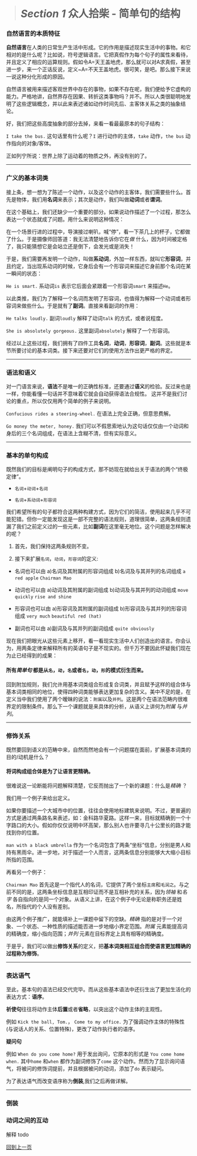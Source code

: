 ># *Section 1* 众人拾柴 - 简单句的结构


### 自然语言的本质特征

**自然语言**在人类的日常生产生活中形成。它的作用是描述现实生活中的事物。和它相对的是什么呢？比如说，符号逻辑语言。它把真假作为每个句子的属性来看待，并且定义了相应的运算规则。假如令A=天王盖地虎，那么就可以对A求真假，甚至进一步，来一个正话反说，定义~A=不天王盖地虎。很可笑，是吧。那么接下来说一说这种分化形成的原因。

自然语言被用来描述客观世界中存在的事物，如果不存在呢，我们便给予它虚构的能力。严格地讲，自然界存在因果、转折这类事物吗？并不。所以人类很聪明地发明了这些逻辑概念，并以此来表述诸如动作时间先后、主客体关系之类的抽象结论。

好，我们把这些高度抽象的部分去掉，来看一看最最原本的句子结构：

`I take the bus.` 这句话里有什么呢？`I` 进行动作的主体，`take` 动作，`the bus` 动作指向的对象/客体。

正如列宁所说：世界上除了运动着的物质之外，再没有别的了。

---

### 广义的基本词类

接上条，想一想为了陈述一个动作，以及这个动作的主客体，我们需要些什么。首先是物体，我们用**名词**来表示；其次是动作，我们叫做**动词**或者**谓词**。

在这个基础上，我们还缺少一个重要的部分。如果说动作描述了一个过程，那怎么表达一个状态就成了问题。用什么来说明这种情况：

在一个场景行进的过程中，导演接过喇叭，喊“停”，看一下茶几上的杯子，它都做了什么。于是摄像师回答道：我无法清楚地告诉你它在*做* 什么，因为时间被定格了，我只能猜想它是会站立还是倒下，会发光或是消失！

于是，我们需要再发明一个动作，叫做**系动词**，外加一样东西，就叫它**形容词**，并且约定，当出现系动词的时候，它身后会有一个形容词来描述它身前那个名词在某一瞬间的状态：

`He is smart.` 系动词`is` 表示它后面会紧跟着一个形容词`smart` 来描述`He`。

以此类推，我们为了解释一个名词而发明了形容词，也值得为解释一个动词或者形容词来做些什么。于是就有了**副词**。直接来看副词的作用：

`He talks loudly.` 副词`loudly` 解释了动词`talk` 的方式，或者说程度。

`She is absolutely gorgeous.` 这里副词`absolutely` 解释了一个形容词。

经过以上这些过程，我们拥有了四件工具**名词**，**动词**，**形容词**，**副词**。这些就是本节所要讨论的基本词类。接下来还要对它们的使用方法作出更严格的界定。

---

### 语法和语义

对一门语言来说，**语法**不是唯一的正确性标准，还要通过**语义**的检验。反过来也是一样，你能看懂一句话并不意味着它就会自动获得语法合规性。
这并不是我们讨论的重点，所以仅仅用两个简单的例子来说明。

`Confucious rides a steering-wheel.` 在语法上完全正确，但意思费解。

`Go money the meter, honey.` 我们可以不假思索地认为这句话仅仅由一个动词和身后的三个名词组成，在语法上含糊不清，但有实际意义。

---

### 基本的单句构成

既然我们的目标是阐明句子的构成方式，那不妨现在就给出关于语法的两个“终极定律”。

* `名词`+`动词`+`名词`

* `名词`+`系动词`+`形容词`

我们希望所有的句子都符合这两种构建方式，因为它们的简洁，使用起来几乎不可能犯错。但你一定能发现这是一部不完整的语法规则，道理很简单，这两条规则遗漏了我们之前定义过的一些元素，比如**副词**在这里毫无地位。这个问题是怎样解决的呢？

1. 首先，我们保持这两条规则不变。

2. 接下来扩展`名词`，`动词`，`形容词`的定义:
+ 名词也可以由 a)名词及其附属的形容词组成 b)名词及与其并列的名词组成 `a red apple` `Chairman Mao`

+ 动词也可以由 a)动词及其附属的副词组成 b)动词及与其并列的动词组成 `move quickly` `rise and shine`

+ 形容词也可以由 a)形容词及其附属的副词组成 b)形容词及与其并列的形容词组成 `very much` `beautiful red (hat)`

+ 副词也可以由 a)副词及与其并列的副词组成 `quite obviously`

现在我们把眼光从这些元素上移开，看一看现实生活中人们创造出的语言。你会认为，用两条定律来解释所有的英语句子是不现实的。但千万不要因此怀疑我们现在为止已经得到的成果：

#### 所有*简单句* 都是从`名`，`动`，`名`或者`名`，`动`，`形`的模式衍生而来。

回到附加规则，我们允许用基本词类组合形成复合词类，并且赋予这样的组合体与基本词类相同的地位，使得四种词类能够表达更加复杂的含义。美中不足的是，在定义当中我们使用了两个暧昧的说法：`附属`以及`并列`。这是两个在语法范畴内很难界定的限制条件。那么下一个课题就是来具体的分析，从语义上讲何为*附属* 与*并列*。

---

### 修饰关系

既然要回到语义的范畴中来，自然而然地会有一个问题摆在面前，扩展基本词类的目的/动机是什么？

#### 将词构成组合体是为了让语言更精确。

很难说这一论断能将问题解释清楚，它反而抛出了一个新的课题：什么是*精确* ？

我们用一个例子来给出定义。

如果你要描述一个大城市中的位置，往往会使用地标建筑来说明。不过，更普遍的方式是通过两条路名来表述，如：金科路华夏路。这样一来，目标就精确到一个十字路口的大小。假如你仅仅说明中环高架，那么别人也许要寻几十公里长的路才能找到你的位置。

`man with a black umbrella` 作为一个名词包含了两条“坐标”信息，分别是男人和持有黑雨伞。进一步地，对于描述一个人而言，这两条信息分别能够大大缩小目标所指的范围。

再看另一个例子：

`Chairman Mao` 首先这是一个指代人的名词，它提供了两个坐标`主席`和`毛润之`。与之前不同的是，这两条坐标信息是互相印证而不是互相补充的关系，因为*领袖* 和*名字* 各自指向的是同一个对象。从语义上讲，在这个例子中无论是称职务还是姓名，所指代的个人没有差别。

由这两个例子推广，就能填补上一课题中留下的空缺。*精确* 指的是对于一个对象、一个状态、一种性质的描述能否进一步地缩小界定范围。*附属* 元素能提高词的精确度，缩小指向范围；*并列* 元素在目标界定上具有相等的精确度。

于是乎，我们可以做出**修饰关系**的定义，把**基本词类相互组合而使语言更加精确的过程称为修饰**。

---

### 表达语气

至此，基本句的语法已经交代完毕。而从这些基本语法中还衍生出了更加生活化的表达方式：**语序**。

**祈使句**往往将动作主体**后置**或者**省略**，以突出这个动作主体的主观性。

例如 `Kick the ball, Tom.`， `Come to my office.` 为了强调动作主体的特殊性(与说话人的关系、位置特殊)，更改了动作执行者的语序。

**疑问句**

例如 `When do you come home?` 用于发出询问，它原本的形式是 `You come home when.` 其中`home` 和`when` 都作为副词修饰了`come` 这个动作。然而为了显示询问语气，将被问的修饰词提前，并且根据被问的动词，添加了`do` 表示疑问。

为了表达语气而改变语序称为**倒装**,我们之后再做详解。

---

### 倒装



### 动词之间的互动

解释 todo


[回到上一页](2017-05-13.md)
